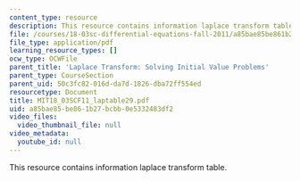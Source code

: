 ```yaml
---
content_type: resource
description: This resource contains information laplace transform table.
file: /courses/18-03sc-differential-equations-fall-2011/a85bae85be861b27bcbb0e5332483df2_MIT18_03SCF11_laptable29.pdf
file_type: application/pdf
learning_resource_types: []
ocw_type: OCWFile
parent_title: 'Laplace Transform: Solving Initial Value Problems'
parent_type: CourseSection
parent_uid: 50c3fc82-016d-da7d-1826-dba72ff554ed
resourcetype: Document
title: MIT18_03SCF11_laptable29.pdf
uid: a85bae85-be86-1b27-bcbb-0e5332483df2
video_files:
  video_thumbnail_file: null
video_metadata:
  youtube_id: null
---
```

This resource contains information laplace transform table.